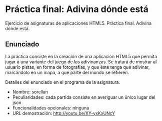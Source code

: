 # Práctica final: Adivina dónde está

Ejercicio de asignaturas de aplicaciones HTML5. Práctica final. Adivina dónde está.

## Enunciado

La práctica consiste en la creación de una aplicación HTML5 que permita jugar a una variante del juego de las adivinanzas. Se tratará de mostrar al usuario pistas, en forma de fotografías, y que éste tenga que adivinar, marcándolo en un mapa, a que parte del mundo se refieren.

Detalles del enunciado en el programa de la asignatura.

* Nombre: sorellan
* Peculiaridades: cada partida consiste en averiguar un único lugar del json
* Funcionalidades opcionales: ninguna
* URL demostración: <http://youtu.be/XY-yxKxUNcY>
